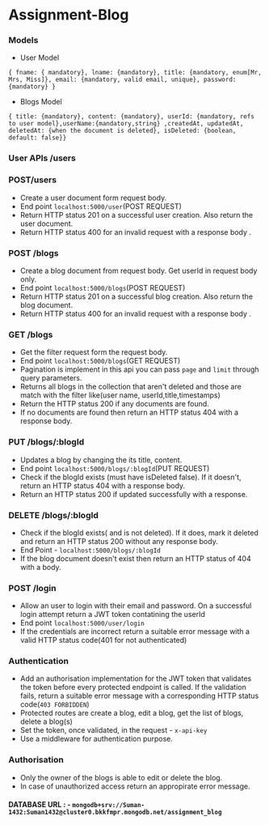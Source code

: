 # Assignment-Blog

### Models
- User Model
```
{ fname: { mandatory}, lname: {mandatory}, title: {mandatory, enum[Mr, Mrs, Miss]}, email: {mandatory, valid email, unique}, password: {mandatory} }
```
- Blogs Model
```
{ title: {mandatory}, content: {mandatory}, userId: {mandatory, refs to user model},userName:{mandatory,string} ,createdAt, updatedAt, deletedAt: {when the document is deleted}, isDeleted: {boolean, default: false}}
```

### User APIs /users
### POST/users
- Create a user document form request body.
- End point `localhost:5000/user`(POST REQUEST)
- Return HTTP status 201 on a successful user creation. Also return the user document.
- Return HTTP status 400 for an invalid request with a response body .


### POST /blogs
- Create a blog document from request body. Get userId in request body only.
- End point `localhost:5000/blogs`(POST REQUEST)
- Return HTTP status 201 on a successful blog creation. Also return the blog document.
- Return HTTP status 400 for an invalid request with a response body .

### GET /blogs
- Get the filter request form the request body.
- End point `localhost:5000/blogs`(GET REQUEST)
- Pagination is implement in this api you can pass `page` and `limit` through query parameters.
- Returns all blogs in the collection that aren't deleted and those are match with the filter like(user name, userId,title,timestamps)
- Return the HTTP status 200 if any documents are found.
- If no documents are found then return an HTTP status 404 with a response body.


### PUT /blogs/:blogId
- Updates a blog by changing the its title, content.
- End point `localhost:5000/blogs/:blogId`(PUT REQUEST)
- Check if the blogId exists (must have isDeleted false). If it doesn't, return an HTTP status 404 with a response body.
- Return an HTTP status 200 if updated successfully with a response.
 

### DELETE /blogs/:blogId
- Check if the blogId exists( and is not deleted). If it does, mark it deleted and return an HTTP status 200 without any response body.
- End Point - `localhost:5000/blogs/:blogId`
- If the blog document doesn't exist then return an HTTP status of 404 with a body.

### POST /login
- Allow an user to login with their email and password. On a successful login attempt return a JWT token contatining the userId
- End point `localhost:5000/user/login`
- If the credentials are incorrect return a suitable error message with a valid HTTP status code(401 for not authenticated)

### Authentication
- Add an authorisation implementation for the JWT token that validates the token before every protected endpoint is called. If the validation fails, return a suitable error message with a corresponding HTTP status code(`403 FORBIDDEN`)
- Protected routes are create a blog, edit a blog, get the list of blogs, delete a blog(s)
- Set the token, once validated, in the request - `x-api-key`
- Use a middleware for authentication purpose.

### Authorisation

- Only the owner of the blogs is able to edit or delete the blog.
- In case of unauthorized access return an appropirate error message.





#### DATABASE URL : - `mongodb+srv://Suman-1432:Suman1432@cluster0.bkkfmpr.mongodb.net/assignment_blog`